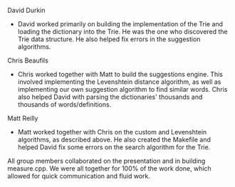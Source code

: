 David Durkin
  * David worked primarily on building the implementation of the Trie and loading the dictionary into the Trie. He was the one who discovered the Trie data structure. He also helped fix errors in the suggestion algorithms.

Chris Beaufils
  * Chris worked together with Matt to build the suggestions engine. This involved implementing the Levenshtein distance algorithm, as well as implementing our own suggestion algorithm to find similar words. Chris also helped David with parsing the dictionaries' thousands and thousands of words/definitions.

Matt Reilly
  * Matt worked together with Chris on the custom and Levenshtein algorithms, as described above. He also created the Makefile and helped David fix some errors on the search algorithm for the Trie.

All group members collaborated on the presentation and in building measure.cpp. We were all together for 100% of the work done, which allowed for quick communication and fluid work. 